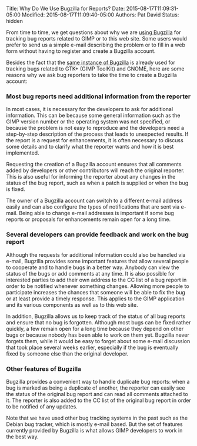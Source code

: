 Title: Why Do We Use Bugzilla for Reports?
Date: 2015-08-17T11:09:31-05:00
Modified: 2015-08-17T11:09:40-05:00
Authors: Pat David
Status: hidden



From time to time, we get questions about why we are [using Bugzilla](/bugs/) for tracking bug reports related to GIMP or to this web site. Some users would prefer to send us a simple e-mail describing the problem or to fill in a web form without having to register and create a Bugzilla account.

Besides the fact that the [same instance of Bugzilla](http://bugzilla.gnome.org/) is already used for tracking bugs related to GTK+ (GIMP ToolKit) and GNOME, here are some reasons why we ask bug reporters to take the time to create a Bugzilla account:

### Most bug reports need additional information from the reporter

In most cases, it is necessary for the developers to ask for additional information. This can be because some general information such as the GIMP version number or the operating system was not specified, or because the problem is not easy to reproduce and the developers need a step-by-step description of the process that leads to unexpected results. If the report is a request for enhancements, it is often necessary to discuss some details and to clarify what the reporter wants and how it is best implemented.

Requesting the creation of a Bugzilla account ensures that all comments added by developers or other contributors will reach the original reporter. This is also useful for informing the reporter about any changes in the status of the bug report, such as when a patch is supplied or when the bug is fixed.

The owner of a Bugzilla account can switch to a different e-mail address easily and can also configure the types of notifications that are sent via e-mail. Being able to change e-mail addresses is important if some bug reports or proposals for enhancements remain open for a long time.

### Several developers can provide feedback and work on the bug report

Although the requests for additional information could also be handled via e-mail, Bugzilla provides some important features that allow several people to cooperate and to handle bugs in a better way. Anybody can view the status of the bugs or add comments at any time. It is also possible for interested parties to add their own address to the CC list of a bug report in order to be notified whenever something changes. Allowing more people to participate increases the chances that someone will be able to fix the bug or at least provide a timely response. This applies to the GIMP application and its various components as well as to this web site.

In addition, Bugzilla allows us to keep track of the status of all bug reports and ensure that no bug is forgotten. Although most bugs can be fixed rather quickly, a few remain open for a long time because they depend on other bugs or because nobody has been able to work on them yet. Bugzilla never forgets them, while it would be easy to forget about some e-mail discussion that took place several weeks earlier, especially if the bug is eventually fixed by someone else than the original developer.

### Other features of Bugzilla

Bugzilla provides a convenient way to handle duplicate bug reports: when a bug is marked as being a duplicate of another, the reporter can easily see the status of the original bug report and can read all comments attached to it. The reporter is also added to the CC list of the original bug report in order to be notified of any updates.

Note that we have used other bug tracking systems in the past such as the Debian bug tracker, which is mostly e-mail based. But the set of features currently provided by Bugzilla is what allows GIMP developers to work in the best way.
